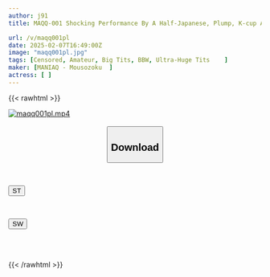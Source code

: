 ```yaml
---
author: j91
title: MAQQ-001 Shocking Performance By A Half-Japanese, Plump, K-cup Amateur Who Works At A Picking Factory In Gunma. She Has A Flashy Face, But She's A Low-key, Gloomy Girl Who's Only Had Sex Once. However, She's Extremely Interested In Sex And Masturbates At Least 10 Times A Day, Making Her A Rare, Secretly Perverted Pervert. Nicole

url: /v/maqq001pl
date: 2025-02-07T16:49:00Z
image: "maqq001pl.jpg"
tags: [Censored, Amateur, Big Tits, BBW, Ultra-Huge Tits	]
maker: [MANIAQ - Mousozoku  ]
actress: [ ]
---
```



{{< rawhtml >}}

<div class="video" data-videoid="djKD3YdBgBCgke">
    <a href="javascript:;">
        <img src="/v/maqq001pl/maqq001pl.jpg" width="WIDTH" height="HEIGHT" alt="maqq001pl.mp4" loading="lazy">
    </a>
</div>

<script type="text/javascript" src="https://j91.asia/asset/on-demand-st.js"></script>

<br>
  <link rel="stylesheet" href="https://j91.asia/asset/bs5.css">
  
  <center>
  <button class="btn btn-primary" type="button" data-bs-toggle="collapse" data-bs-target=".multi-collapse" aria-expanded="false" aria-controls="multiCollapseExample1 multiCollapseExample2"><h2>Download</h2></button></center>
</p>
<div class="row">
  <div class="col">
    <div class="collapse multi-collapse" id="multiCollapseExample1">
      <div class="card card-body">
	      	      <br>
<div class="buttons">  
<p><a href="/v/maqq001pl/st.html" target="_blank"><button class="btn-hover color-3"><i class="fa fa-download"></i> ST</button></a></p></div>
    </div>
  </div>
</div>
  <div class="col">
    <div class="collapse multi-collapse" id="multiCollapseExample2">
      <div class="card card-body">
	      <br>
<div class="buttons">
<p><a href="/v/maqq001pl/sw.html" target="_blank"><button class="btn-hover color-2"><i class="fa fa-download"></i> SW</button></a></p></div>
<br><br>
      </div>
    </div>
  </div>
</div>

{{< /rawhtml >}}